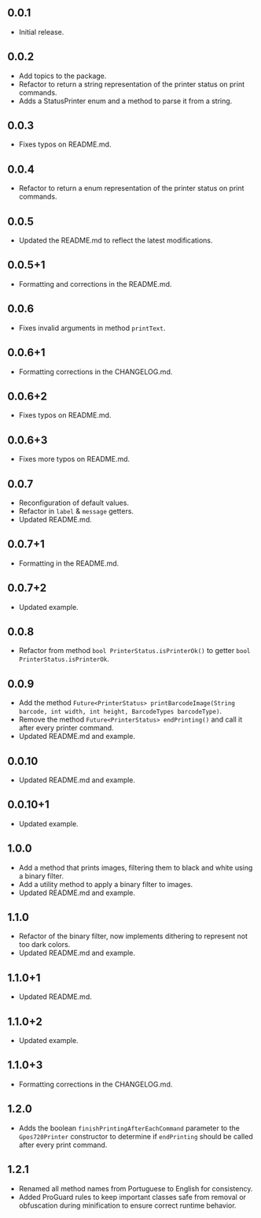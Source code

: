 ## 0.0.1

* Initial release.

## 0.0.2

* Add topics to the package.
* Refactor to return a string representation of the printer status on print commands.
* Adds a StatusPrinter enum and a method to parse it from a string.

## 0.0.3

* Fixes typos on README.md.

## 0.0.4

* Refactor to return a enum representation of the printer status on print commands.

## 0.0.5

* Updated the README.md to reflect the latest modifications.

## 0.0.5+1

* Formatting and corrections in the README.md.

## 0.0.6

* Fixes invalid arguments in method <code>printText</code>.

## 0.0.6+1

* Formatting corrections in the CHANGELOG.md.

## 0.0.6+2

* Fixes typos on README.md.

## 0.0.6+3

* Fixes more typos on README.md.

## 0.0.7

* Reconfiguration of default values.
* Refactor in <code>label</code> & <code>message</code> getters.
* Updated README.md.

## 0.0.7+1

* Formatting in the README.md.

## 0.0.7+2

* Updated example.

## 0.0.8

* Refactor from method <code>bool PrinterStatus.isPrinterOk()</code> to getter <code>bool PrinterStatus.isPrinterOk</code>.

## 0.0.9

* Add the method `Future<PrinterStatus> printBarcodeImage(String barcode, int width, int height, BarcodeTypes barcodeType)`.
* Remove the method `Future<PrinterStatus> endPrinting()` and call it after every printer command.
* Updated README.md and example.

## 0.0.10

* Updated README.md and example.

## 0.0.10+1

* Updated example.

## 1.0.0

* Add a method that prints images, filtering them to black and white using a binary filter.
* Add a utility method to apply a binary filter to images.
* Updated README.md and example.

## 1.1.0

* Refactor of the binary filter, now implements dithering to represent not too dark colors.
* Updated README.md and example.

## 1.1.0+1

* Updated README.md.

## 1.1.0+2

* Updated example.

## 1.1.0+3

* Formatting corrections in the CHANGELOG.md.

## 1.2.0

* Adds the boolean `finishPrintingAfterEachCommand` parameter to the `Gpos720Printer` constructor to determine if `endPrinting` should be called after every print command.

## 1.2.1

* Renamed all method names from Portuguese to English for consistency.
* Added ProGuard rules to keep important classes safe from removal or obfuscation during minification to ensure correct runtime behavior.